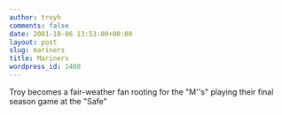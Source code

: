 ```yaml
---
author: troyh
comments: false
date: 2001-10-06 13:53:00+00:00
layout: post
slug: mariners
title: Mariners
wordpress_id: 1408
---
```


Troy becomes a fair-weather fan rooting for the "M''s" playing their final season game at the "Safe"
